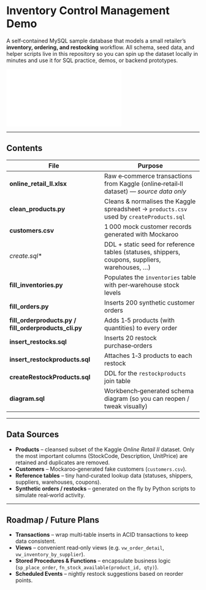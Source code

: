 # Inventory Control Management Demo

A self‑contained MySQL sample database that models a small retailer’s **inventory, ordering, and restocking** workflow.  All schema, seed data, and helper scripts live in this repository so you can spin up the dataset locally in minutes and use it for SQL practice, demos, or backend prototypes.

![schema diagram](diagram.sql) <!-- export of Workbench model -->

---

## Contents

| File                                                     | Purpose                                                                                        |
| -------------------------------------------------------- | ---------------------------------------------------------------------------------------------- |
| **online\_retail\_II.xlsx**                              | Raw e‑commerce transactions from Kaggle (online‑retail‑II dataset) — *source data only*        |
| **clean\_products.py**                                   | Cleans & normalises the Kaggle spreadsheet → `products.csv` used by `createProducts.sql`       |
| **customers.csv**                                        | 1 000 mock customer records generated with Mockaroo                                            |
| **create*.sql*\*                                         | DDL + static seed for reference tables (statuses, shippers, coupons, suppliers, warehouses, …) |
| **fill\_inventories.py**                                 | Populates the `inventories` table with per‑warehouse stock levels                              |
| **fill\_orders.py**                                      | Inserts 200 synthetic customer orders                                                          |
| **fill\_orderproducts.py / fill\_orderproducts\_cli.py** | Adds 1‑5 products (with quantities) to every order                                             |
| **insert\_restocks.sql**                                 | Inserts 20 restock purchase‑orders                                                             |
| **insert\_restockproducts.sql**                          | Attaches 1‑3 products to each restock                                                          |
| **createRestockProducts.sql**                            | DDL for the `restockproducts` join table                                                       |
| **diagram.sql**                                          | Workbench‑generated schema diagram (so you can reopen / tweak visually)                        |

---

## Data Sources

* **Products** – cleansed subset of the Kaggle *Online Retail II* dataset.  Only the most important columns (StockCode, Description, UnitPrice) are retained and duplicates are removed.
* **Customers** – Mockaroo‑generated fake customers (`customers.csv`).
* **Reference tables** – tiny hand‑curated lookup data (statuses, shippers, suppliers, warehouses, coupons).
* **Synthetic orders / restocks** – generated on the fly by Python scripts to simulate real‑world activity.

---

## Roadmap / Future Plans

* **Transactions** – wrap multi‑table inserts in ACID transactions to keep data consistent.
* **Views** – convenient read‑only views (e.g. `vw_order_detail`, `vw_inventory_by_supplier`).
* **Stored Procedures & Functions** – encapsulate business logic (`sp_place_order`, `fn_stock_available(product_id, qty)`).
* **Scheduled Events** – nightly restock suggestions based on reorder points.